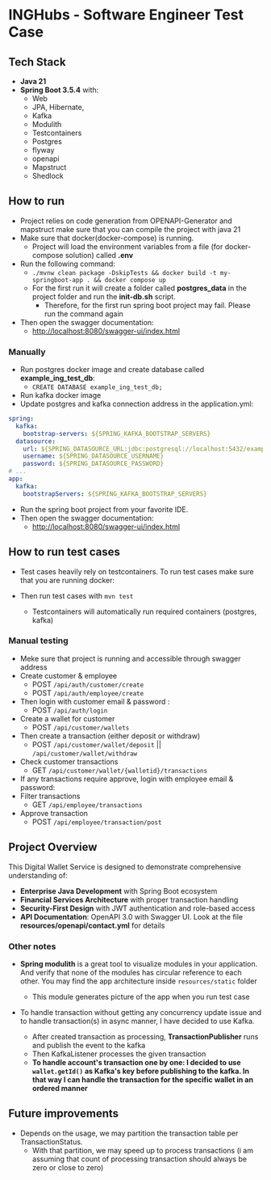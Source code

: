 # INGHubs - Software Engineer Test Case

## Tech Stack

- **Java 21**
- **Spring Boot 3.5.4** with:
  - Web
  - JPA, Hibernate,
  - Kafka
  - Modulith
  - Testcontainers
  - Postgres
  - flyway
  - openapi
  - Mapstruct
  - Shedlock

## How to run

- Project relies on code generation from OPENAPI-Generator and mapstruct make sure that you can compile the project with java 21
- Make sure that docker(docker-compose) is running.
  - Project will load the environment variables from a file (for docker-compose solution) called **.env**
- Run the following command:
  - `./mvnw clean package -DskipTests && docker build -t my-springboot-app . && docker compose up`
  - For the first run it will create a folder called **postgres_data** in the project folder and run the **init-db.sh** script. 
    - Therefore, for the first run spring boot project may fail. Please run the command again
- Then open the swagger documentation: 
  - [http://localhost:8080/swagger-ui/index.html](http://localhost:8080/swagger-ui/index.html)

### Manually

- Run postgres docker image and create database called **example_ing_test_db**:
  - `CREATE DATABASE example_ing_test_db;`
- Run kafka docker image
- Update postgres and kafka connection address in the application.yml:

```yml
spring:
  kafka:
    bootstrap-servers: ${SPRING_KAFKA_BOOTSTRAP_SERVERS}
  datasource:
    url: ${SPRING_DATASOURCE_URL:jdbc:postgresql://localhost:5432/example_ing_test_db}
    username: ${SPRING_DATASOURCE_USERNAME}
    password: ${SPRING_DATASOURCE_PASSWORD}
# ...
app:
  kafka:
    bootstrapServers: ${SPRING_KAFKA_BOOTSTRAP_SERVERS}
```

- Run the spring boot project from your favorite IDE.
- Then open the swagger documentation:
  - [http://localhost:8080/swagger-ui/index.html](http://localhost:8080/swagger-ui/index.html)


## How to run test cases

- Test cases heavily rely on testcontainers. To run test cases make sure that you are running docker:

- Then run test cases with `mvn test`
  - Testcontainers will automatically run required containers (postgres, kafka)

### Manual testing

- Meke sure that project is running and accessible through swagger address
- Create customer & employee
  - POST `/api/auth/customer/create`
  - POST `/api/auth/employee/create`
- Then login with customer email & password :
  - POST `/api/auth/login`
- Create a wallet for customer
  - POST `/api/customer/wallets`
- Then create a transaction (either deposit or withdraw)
  - POST `/api/customer/wallet/deposit` || `/api/customer/wallet/withdraw`
- Check customer transactions
  - GET `/api/customer/wallet/{walletid}/transactions`
- If any transactions require approve, login with employee email & password:
- Filter transactions
  - GET `/api/employee/transactions`
- Approve transaction
  - POST `/api/employee/transaction/post`

## Project Overview

This Digital Wallet Service is designed to demonstrate comprehensive understanding of:
- **Enterprise Java Development** with Spring Boot ecosystem
- **Financial Services Architecture** with proper transaction handling
- **Security-First Design** with JWT authentication and role-based access
- **API Documentation**: OpenAPI 3.0 with Swagger UI. Look at the file **resources/openapi/contact.yml** for details

### Other notes

- **Spring modulith** is a great tool to visualize modules in your application. And verify that none of the modules has circular reference to each other. You may find the app architecture inside `resources/static` folder
  - This module generates picture of the app when you run test case

- To handle transaction without getting any concurrency update issue and to handle transaction(s) in async manner, I have decided to use Kafka.
  - After created transaction as processing, **TransactionPublisher** runs and publish the event to the kafka
  - Then KafkaListener processes the given transaction
  - **To handle account's transaction one by one: I decided to use `wallet.getId()` as Kafka's key before publishing to the kafka. In that way I can handle the transaction for the specific wallet in an ordered manner**

## Future improvements

- Depends on the usage, we may partition the transaction table per TransactionStatus.
  - With that partition, we may speed up to process transactions (i am assuming that count of processing transaction should always be zero or close to zero)
